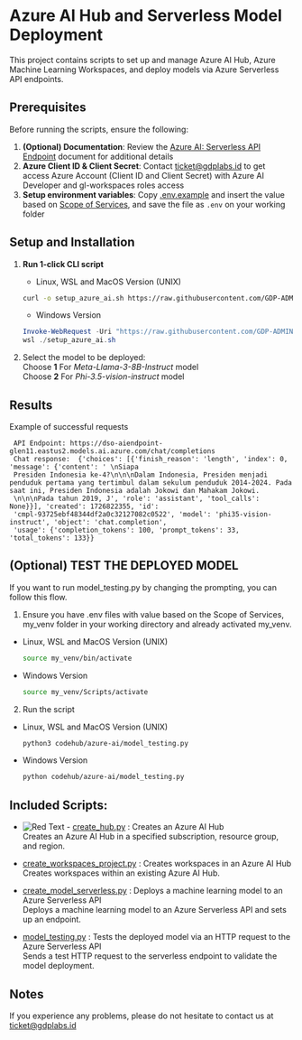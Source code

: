 # Azure AI Hub and Serverless Model Deployment

This project contains scripts to set up and manage Azure AI Hub, Azure Machine Learning Workspaces, and deploy models via Azure Serverless API endpoints.

## Prerequisites
Before running the scripts, ensure the following:
1. **(Optional) Documentation**: Review the [Azure AI: Serverless API Endpoint](https://docs.google.com/document/d/1WCm0Rdd552P_3OoerX-kHHNdPWfbNtpRX6oEbxj11Wc/edit?usp=sharing) document for additional details
2. **Azure Client ID & Client Secret**: Contact ticket@gdplabs.id to get access Azure Account (Client ID and Client Secret) with Azure AI Developer and gl-workspaces roles access
3. **Setup environment variables**: Copy [.env.example](.env.example) and insert the value based on [Scope of Services](https://docs.google.com/document/d/1WCm0Rdd552P_3OoerX-kHHNdPWfbNtpRX6oEbxj11Wc/edit#heading=h.lfdykfqkf1d5), and save the file as `.env` on your working folder


## Setup and Installation
1. **Run 1-click CLI script**
    - Linux, WSL and MacOS Version (UNIX)
    ```bash
    curl -o setup_azure_ai.sh https://raw.githubusercontent.com/GDP-ADMIN/codehub/main/azure-ai/setup_azure_ai.sh && chmod 755 setup_azure_ai.sh && bash setup_azure_ai.sh
    ```

    - Windows Version
    ```powershell
    Invoke-WebRequest -Uri "https://raw.githubusercontent.com/GDP-ADMIN/codehub/main/azure-ai/setup_azure_ai.sh" -OutFile "setup_azure_ai.sh"
    wsl ./setup_azure_ai.sh
    ```

2. Select the model to be deployed: \
   Choose **1** For *Meta-Llama-3-8B-Instruct* model \
   Choose **2** For *Phi-3.5-vision-instruct* model

## Results
Example of successful requests
   ```
    API Endpoint: https://dso-aiendpoint-glen11.eastus2.models.ai.azure.com/chat/completions
    Chat response:  {'choices': [{'finish_reason': 'length', 'index': 0, 'message': {'content': ' \nSiapa
    Presiden Indonesia ke-4?\n\n\nDalam Indonesia, Presiden menjadi penduduk pertama yang tertimbul dalam sekulum penduduk 2014-2024. Pada saat ini, Presiden Indonesia adalah Jokowi dan Mahakam Jokowi.
    \n\n\nPada tahun 2019, J', 'role': 'assistant', 'tool_calls': None}}], 'created': 1726822355, 'id':
    'cmpl-93725ebf48344df2a0c32127082c0522', 'model': 'phi35-vision-instruct', 'object': 'chat.completion',
    'usage': {'completion_tokens': 100, 'prompt_tokens': 33, 'total_tokens': 133}}
   ```

## (Optional) TEST THE DEPLOYED MODEL
If you want to run model_testing.py by changing the prompting, you can follow this flow.
1. Ensure you have .env files with value based on the Scope of Services, my_venv folder in your working directory and already activated my_venv.   
  - Linux, WSL and MacOS Version (UNIX)
    ```bash
    source my_venv/bin/activate
    ``` 
  
  - Windows Version
    ```bash
    source my_venv/Scripts/activate
    ```
2. Run the script 
  - Linux, WSL and MacOS Version (UNIX)
    ```bash
    python3 codehub/azure-ai/model_testing.py
    
    ```
  - Windows Version
    ```bash
    python codehub/azure-ai/model_testing.py
    ```

## Included Scripts:
- ![Red Text](https://img.shields.io/badge/Administrator%20Only-FF0000) - [create_hub.py](create_hub.py) : Creates an Azure AI Hub \
 Creates an Azure AI Hub in a specified subscription, resource group, and region.

- [create_workspaces_project.py](create_workspaces_project.py) : Creates workspaces in an Azure AI Hub \
Creates workspaces within an existing Azure AI Hub.

- [create_model_serverless.py](create_model_serverless.py) : Deploys a machine learning model to an Azure Serverless API \
Deploys a machine learning model to an Azure Serverless API and sets up an endpoint.

- [model_testing.py](model_testing.py) : Tests the deployed model via an HTTP request to the Azure Serverless API \
Sends a test HTTP request to the serverless endpoint to validate the model deployment.

## Notes
If you experience any problems, please do not hesitate to contact us at ticket@gdplabs.id
